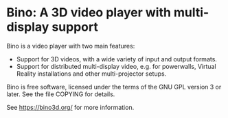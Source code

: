 # Bino: A 3D video player with multi-display support

Bino is a video player with two main features:

- Support for 3D videos, with a wide variety of input and output formats.
- Support for distributed multi-display video, e.g. for powerwalls, Virtual
  Reality installations and other multi-projector setups.

Bino is free software, licensed under the terms of the GNU GPL version 3 or
later. See the file COPYING for details.

See <https://bino3d.org/> for more information.

